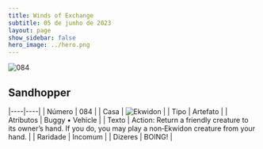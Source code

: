 ```yaml
---
title: Winds of Exchange
subtitle: 05 de junho de 2023
layout: page
show_sidebar: false
hero_image: ../hero.png
---
```


![084](https://mastervault-storage-prod.s3.amazonaws.com/media/card_front/en/600_084_e3353ec522b8_en.png)


## Sandhopper

|----|----|
| Número | 084 |
| Casa | ![Ekwidon](https://archonarcana.com/images/thumb/3/31/Ekwidon.png/25px-Ekwidon.png "Ekwidon") |
| Tipo | Artefato |
| Atributos | Buggy • Vehicle |
| Texto | Action: Return a friendly creature to its owner’s hand. If you do, you may play a non‑Ekwidon creature from your hand.   |
| Raridade | Incomum |
| Dizeres | BOING! |
